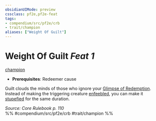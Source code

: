 ```yaml
---
obsidianUIMode: preview
cssclass: pf2e,pf2e-feat
tags:
- compendium/src/pf2e/crb
- trait/champion
aliases: ["Weight Of Guilt"]
---
```

# Weight Of Guilt  *Feat 1*  
[champion](/rules/traits/champion.md)  

- **Prerequisites**: Redeemer cause

Guilt clouds the minds of those who ignore your [Glimpse of Redemption](/rules/actions/glimpse-of-redemption.md). Instead of making the triggering creature [enfeebled](/rules/conditions.md#Enfeebled), you can make it [stupefied](/rules/conditions.md#Stupefied) for the same duration.

*Source: Core Rulebook p. 110*  
%% #compendium/src/pf2e/crb #trait/champion %%